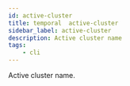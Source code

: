 ```yaml
---
id: active-cluster
title: temporal  active-cluster
sidebar_label: active-cluster
description: Active cluster name
tags:
    - cli
---
```


Active cluster name.
